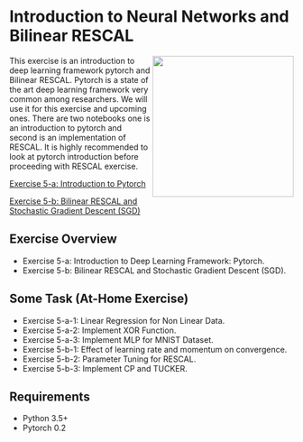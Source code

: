 # Introduction to Neural Networks and Bilinear RESCAL

<img align="right" src="http://sda.cs.uni-bonn.de/wp-content/uploads/2017/10/Smart-Data-Analytics.png" width="250px" />

This exercise is an introduction to deep learning framework pytorch and Bilinear RESCAL. Pytorch is a state of the art deep learning framework very common among researchers. We will use it for this exercise and upcoming ones. There are two notebooks one is an introduction to pytorch and second is an implementation of RESCAL. It is highly recommended to look at pytorch introduction before proceeding with RESCAL exercise.  

[Exercise 5-a: Introduction to Pytorch](https://github.com/SmartDataAnalytics/Knowledge-Graph-Analysis-Programming-Exercises/blob/master/Exercise_05/Introduction-to-Pytorch.ipynb)

[Exercise 5-b: Bilinear RESCAL and Stochastic Gradient Descent (SGD)](https://github.com/SmartDataAnalytics/Knowledge-Graph-Analysis-Programming-Exercises/blob/master/Exercise_05/Exercise_05.ipynb)

## Exercise Overview 
* Exercise 5-a: Introduction to Deep Learning Framework: Pytorch.
* Exercise 5-b: Bilinear RESCAL and Stochastic Gradient Descent (SGD).

## Some Task (At-Home Exercise) 
* Exercise 5-a-1: Linear Regression for Non Linear Data.
* Exercise 5-a-2: Implement XOR Function.
* Exercise 5-a-3: Implement MLP for MNIST Dataset.
* Exercise 5-b-1: Effect of learning rate and momentum on convergence.
* Exercise 5-b-2: Parameter Tuning for RESCAL.
* Exercise 5-b-3: Implement CP and TUCKER.

## Requirements
* Python 3.5+
* Pytorch 0.2 
